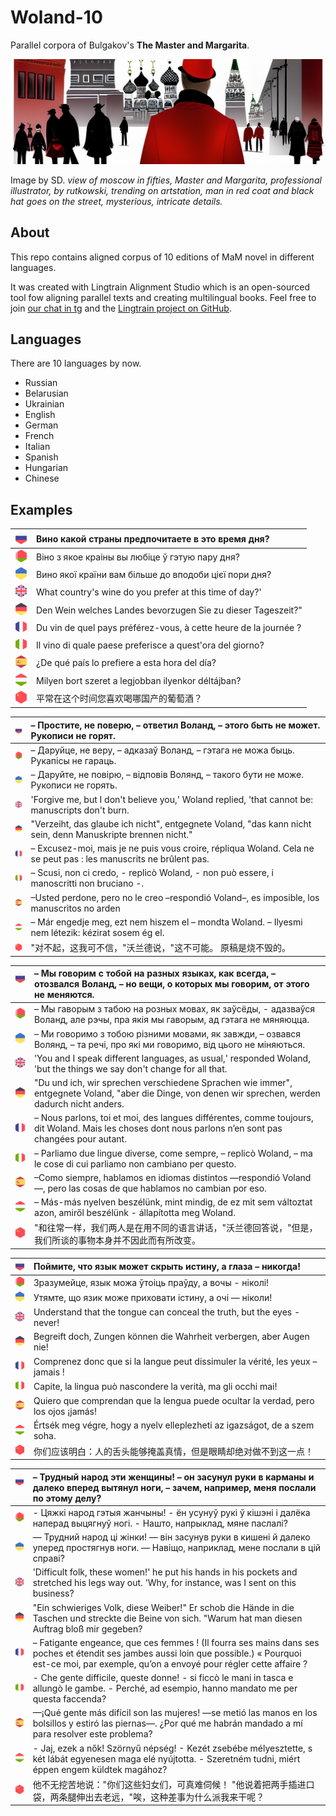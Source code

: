 # Woland-10

Parallel corpora of Bulgakov's **The Master and Margarita**.

![](img/cover2.png)

Image by SD. _view of moscow in fifties, Master and Margarita, professional illustrator, by rutkowski, trending on artstation, man in red coat and black hat goes on the street, mysterious, intricate details._

## About

This repo contains aligned corpus of 10 editions of MaM novel in different languages.

It was created with Lingtrain Alignment Studio which is an open-sourced tool fow aligning parallel texts and creating multilingual books. Feel free to join [our chat in tg](https://t.me/lingtrain_books) and the [Lingtrain project on GitHub]().

## Languages

There are 10 languages by now.

- Russian
- Belarusian
- Ukrainian
- English
- German
- French
- Italian
- Spanish
- Hungarian
- Chinese

## Examples

| <img src='img/flag-ru-h.svg' width='20'/> | Вино какой страны предпочитаете в это время дня?                 |
| ----------------------------------------- | :--------------------------------------------------------------- |
| <img src='img/flag-bu-h.svg' width='20'/> | Вiно з якое краiны вы любiце ў гэтую пару дня?                   |
| <img src='img/flag-uk-h.svg' width='20'/> | Вино якої країни вам більше до вподоби цієї пори дня?            |
| <img src='img/flag-en-h.svg' width='20'/> | What country's wine do you prefer at this time of day?'          |
| <img src='img/flag-de-h.svg' width='20'/> | Den Wein welches Landes bevorzugen Sie zu dieser Tageszeit?"     |
| <img src='img/flag-fr-h.svg' width='20'/> | Du vin de quel pays préférez-vous, à cette heure de la journée ? |
| <img src='img/flag-it-h.svg' width='20'/> | Il vino di quale paese preferisce a quest'ora del giorno?        |
| <img src='img/flag-es-h.svg' width='20'/> | ¿De qué país lo prefiere a esta hora del día?                    |
| <img src='img/flag-hu-h.svg' width='20'/> | Milyen bort szeret a legjobban ilyenkor déltájban?               |
| <img src='img/flag-ch-h.svg' width='20'/> | 平常在这个时间您喜欢喝哪国产的葡萄酒？                           |

| <img src="img/flag-ru-h.svg" width="20"/> | – Простите, не поверю, – ответил Воланд, – этого быть не может. Рукописи не горят.                                |
| ----------------------------------------- | :---------------------------------------------------------------------------------------------------------------- |
| <img src="img/flag-bu-h.svg" width="20"/> | – Даруйце, не веру, – адказаў Воланд, – гэтага не можа быць. Рукапiсы не гараць.                                  |
| <img src="img/flag-uk-h.svg" width="20"/> | – Даруйте, не повірю, – відповів Волянд, – такого бути не може. Рукописи не горять.                               |
| <img src="img/flag-en-h.svg" width="20"/> | 'Forgive me, but I don't believe you,' Woland replied, 'that cannot be: manuscripts don't burn.                   |
| <img src="img/flag-de-h.svg" width="20"/> | "Verzeiht, das glaube ich nicht", entgegnete Voland, "das kann nicht sein, denn Manuskripte brennen nicht."       |
| <img src="img/flag-fr-h.svg" width="20"/> | – Excusez-moi, mais je ne puis vous croire, répliqua Woland. Cela ne se peut pas : les manuscrits ne brûlent pas. |
| <img src="img/flag-it-h.svg" width="20"/> | – Scusi, non ci credo, - replicò Woland, - non può essere, i manoscritti non bruciano -.                          |
| <img src="img/flag-es-h.svg" width="20"/> | –Usted perdone, pero no le creo –respondió Voland–, es imposible, los manuscritos no arden                        |
| <img src="img/flag-hu-h.svg" width="20"/> | – Már engedje meg, ezt nem hiszem el – mondta Woland. – Ilyesmi nem létezik: kézirat sosem ég el.                 |
| <img src="img/flag-ch-h.svg" width="20"/> | "对不起，这我可不信，"沃兰德说，"这不可能。 原稿是烧不毁的。                                                      |

| <img src="img/flag-ru-h.svg" width="20"/> &nbsp;&nbsp; | – Мы говорим с тобой на разных языках, как всегда, – отозвался Воланд, – но вещи, о которых мы говорим, от этого не меняются.                          |
| ------------------------------------------------------ | :----------------------------------------------------------------------------------------------------------------------------------------------------- |
| <img src="img/flag-bu-h.svg" width="20"/>              | – Мы гаворым з табою на розных мовах, як заўсёды, - адазваўся Воланд, але рэчы, пра якiя мы гаворым, ад гэтага не мяняюцца.                            |
| <img src="img/flag-uk-h.svg" width="20"/>              | – Ми говоримо з тобою різними мовами, як завжди, – озвався Волянд, – та речі, про які ми говоримо, від цього не міняються.                             |
| <img src="img/flag-en-h.svg" width="20"/>              | 'You and I speak different languages, as usual,' responded Woland, 'but the things we say don't change for all that.                                   |
| <img src="img/flag-de-h.svg" width="20"/>              | "Du und ich, wir sprechen verschiedene Sprachen wie immer", entgegnete Voland, "aber die Dinge, von denen wir sprechen, werden dadurch nicht anders.   |
| <img src="img/flag-fr-h.svg" width="20"/>              | – Nous parlons, toi et moi, des langues différentes, comme toujours, dit Woland. Mais les choses dont nous parlons n’en sont pas changées pour autant. |
| <img src="img/flag-it-h.svg" width="20"/>              | – Parliamo due lingue diverse, come sempre, – replicò Woland, – ma le cose di cui parliamo non cambiano per questo.                                    |
| <img src="img/flag-es-h.svg" width="20"/>              | –Como siempre, hablamos en idiomas distintos —respondió Voland—, pero las cosas de que hablamos no cambian por eso.                                    |
| <img src="img/flag-hu-h.svg" width="20"/>              | – Más-más nyelven beszélünk, mint mindig, de ez mit sem változtat azon, amiről beszélünk - állapította meg Woland.                                     |
| <img src="img/flag-ch-h.svg" width="20"/>              | "和往常一样，我们两人是在用不同的语言讲话，"沃兰德回答说，"但是，我们所谈的事物本身并不因此而有所改变。                                                |

| <img src='img/flag-ru-h.svg' width='20'/> | Поймите, что язык может скрыть истину, а глаза – никогда!                          |
| ----------------------------------------- | :--------------------------------------------------------------------------------- |
| <img src='img/flag-bu-h.svg' width='20'/> | Зразумейце, язык можа ўтоiць праўду, а вочы - нiколi!                              |
| <img src='img/flag-uk-h.svg' width='20'/> | Утямте, що язик може приховати істину, а очі — ніколи!                             |
| <img src='img/flag-en-h.svg' width='20'/> | Understand that the tongue can conceal the truth, but the eyes - never!            |
| <img src='img/flag-de-h.svg' width='20'/> | Begreift doch, Zungen können die Wahrheit verbergen, aber Augen nie!               |
| <img src='img/flag-fr-h.svg' width='20'/> | Comprenez donc que si la langue peut dissimuler la vérité, les yeux – jamais !     |
| <img src='img/flag-it-h.svg' width='20'/> | Capite, la lingua può nascondere la verità, ma gli occhi mai!                      |
| <img src='img/flag-es-h.svg' width='20'/> | Quiero que comprendan que la lengua puede ocultar la verdad, pero los ojos ¡jamás! |
| <img src='img/flag-hu-h.svg' width='20'/> | Értsék meg végre, hogy a nyelv elleplezheti az igazságot, de a szem soha.          |
| <img src='img/flag-ch-h.svg' width='20'/> | 你们应该明白：人的舌头能够掩盖真情，但是眼睛却绝对做不到这一点！                   |

| <img src='img/flag-ru-h.svg' width='20'/> &nbsp;&nbsp; | – Трудный народ эти женщины! – он засунул руки в карманы и далеко вперед вытянул ноги, – зачем, например, меня послали по этому делу?                                                                      |
| ------------------------------------------------------------ | :--------------------------------------------------------------------------------------------------------------------------------------------------------------------------------------------------------- |
| <img src='img/flag-bu-h.svg' width='20'/>                    | - Цяжкi народ гэтыя жанчыны! - ён усунуў рукi ў кiшэнi i далёка наперад выцягнуў ногi. - Нашто, напрыклад, мяне паслалi?                                                                                   |
| <img src='img/flag-uk-h.svg' width='20'/>                    | — Трудний народ ці жінки! — він засунув руки в кишені й далеко уперед простягнув ноги. — Навіщо, наприклад, мене послали в цій справі?                                                                     |
| <img src='img/flag-en-h.svg' width='20'/>                    | 'Difficult folk, these women!' he put his hands in his pockets and stretched his legs way out. 'Why, for instance, was I sent on this business?                                                            |
| <img src='img/flag-de-h.svg' width='20'/>                    | "Ein schwieriges Volk, diese Weiber!" Er schob die Hände in die Taschen und streckte die Beine von sich. "Warum hat man diesen Auftrag bloß mir gegeben?                                                   |
| <img src='img/flag-fr-h.svg' width='20'/>                    | – Fatigante engeance, que ces femmes ! (Il fourra ses mains dans ses poches et étendit ses jambes aussi loin que possible.) « Pourquoi est-ce moi, par exemple, qu’on a envoyé pour régler cette affaire ? |
| <img src='img/flag-it-h.svg' width='20'/>                    | - Che gente difficile, queste donne! - si ficcò le mani in tasca e allungò le gambe. - Perché, ad esempio, hanno mandato me per questa faccenda?                                                           |
| <img src='img/flag-es-h.svg' width='20'/>                    | —¡Qué gente más difícil son las mujeres! —se metió las manos en los bolsillos y estiró las piernas—. ¿Por qué me habrán mandado a mí para resolver este problema?                                          |
| <img src='img/flag-hu-h.svg' width='20'/>                    | - Jaj, ezek a nők! Szörnyű népség! - Kezét zsebébe mélyesztette, s két lábát egyenesen maga elé nyújtotta. - Szeretném tudni, miért éppen engem küldtek magához?                                           |
| <img src='img/flag-ch-h.svg' width='20'/>                    | 他不无挖苦地说："你们这些妇女们，可真难伺候！ "他说着把两手插进口袋，两条腿伸出去老远，"唉，这种差事为什么派我来干呢？                                                                                     |
